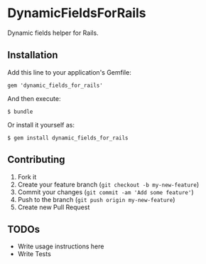 # DynamicFieldsForRails

Dynamic fields helper for Rails.

## Installation

Add this line to your application's Gemfile:

    gem 'dynamic_fields_for_rails'

And then execute:

    $ bundle

Or install it yourself as:

    $ gem install dynamic_fields_for_rails

## Contributing

1. Fork it
2. Create your feature branch (`git checkout -b my-new-feature`)
3. Commit your changes (`git commit -am 'Add some feature'`)
4. Push to the branch (`git push origin my-new-feature`)
5. Create new Pull Request

## TODOs
	

- Write usage instructions here
- Write Tests